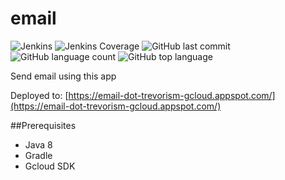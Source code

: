 # email
![Jenkins](https://img.shields.io/jenkins/build/http/trevorism-build.eastus.cloudapp.azure.com/email)
![Jenkins Coverage](https://img.shields.io/jenkins/coverage/jacoco/http/trevorism-build.eastus.cloudapp.azure.com/email)
![GitHub last commit](https://img.shields.io/github/last-commit/trevorism/email)
![GitHub language count](https://img.shields.io/github/languages/count/trevorism/email)
![GitHub top language](https://img.shields.io/github/languages/top/trevorism/email)

Send email using this app

Deployed to: [https://email-dot-trevorism-gcloud.appspot.com/](https://email-dot-trevorism-gcloud.appspot.com/)

##Prerequisites
* Java 8
* Gradle
* Gcloud SDK
